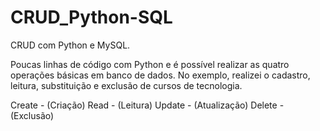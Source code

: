 # CRUD_Python-SQL

CRUD com Python e MySQL.

Poucas linhas de código com Python e é possível realizar as quatro operações básicas em banco de dados. No exemplo, realizei o cadastro, leitura, substituição e exclusão de cursos de tecnologia.

Create - (Criação)
Read - (Leitura)
Update - (Atualização)
Delete  - (Exclusão)
